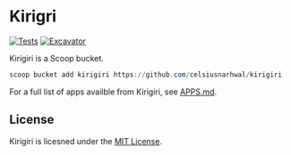 # Kirigri

[![Tests](https://github.com/celsiusnarhwal/kirigiri/actions/workflows/ci.yml/badge.svg)](https://github.com/celsiusnarhwal/kirigiri/actions/workflows/ci.yml) [![Excavator](https://github.com/celsiusnarhwal/kirigiri/actions/workflows/excavator.yml/badge.svg)](https://github.com/celsiusnarhwal/kirigiri/actions/workflows/excavator.yml)

Kirigiri is a Scoop bucket.

```ps1
scoop bucket add kirigiri https://github.com/celsiusnarhwal/kirigiri
```

For a full list of apps availble from Kirigiri, see [APPS.md](APPS.md).

## License

Kirigiri is licesned under the [MIT License](LICENSE.md).
